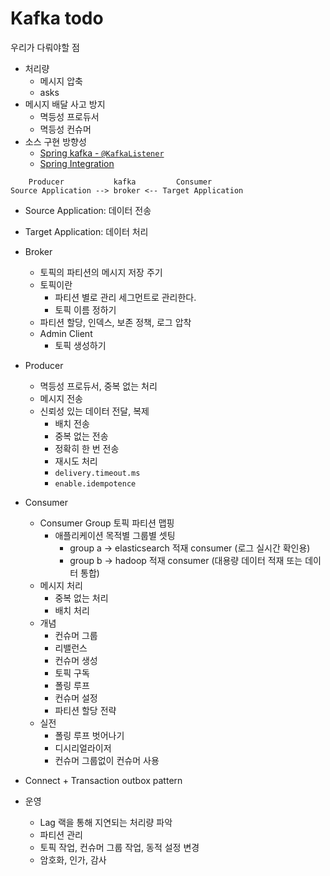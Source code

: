 # Kafka todo

우리가 다뤄야할 점
- 처리량
    - 메시지 압축
    - asks
- 메시지 배달 사고 방지
    - 멱등성 프로듀서
    - 멱등성 컨슈머
- 소스 구현 방향성
    - [Spring kafka - `@KafkaListener`](https://docs.spring.io/spring-kafka/reference/kafka/receiving-messages/listener-annotation.html)
    - [Spring Integration](https://docs.spring.io/spring-integration/reference/kafka.html)

```text
    Producer           kafka         Consumer
Source Application --> broker <-- Target Application
```

- Source Application: 데이터 전송
- Target Application: 데이터 처리

- Broker
    - 토픽의 파티션의 메시지 저장 주기
    - 토픽이란
        - 파티션 별로 관리 세그먼트로 관리한다.
        - 토픽 이름 정하기
    - 파티션 할당, 인덱스, 보존 정책, 로그 압착
    - Admin Client
        - 토픽 생성하기
- Producer
    - 멱등성 프로듀서, 중복 없는 처리
    - 메시지 전송
    - 신뢰성 있는 데이터 전달, 복제
        - 배치 전송
        - 중복 없는 전송
        - 정확히 한 번 전송
        - 재시도 처리
        - `delivery.timeout.ms`
        - `enable.idempotence`
- Consumer
    - Consumer Group 토픽 파티션 맵핑
        - 애플리케이션 목적별 그룹별 셋팅
            - group a -> elasticsearch 적재 consumer (로그 실시간 확인용)
            - group b -> hadoop 적재 consumer (대용량 데이터 적재 또는 데이터 통합)
    - 메시지 처리
        - 중복 없는 처리
        - 배치 처리
    - 개념
        - 컨슈머 그룹
        - 리밸런스
        - 컨슈머 생성
        - 토픽 구독
        - 폴링 루프
        - 컨슈머 설정
        - 파티션 할당 전략
    - 실전
        - 폴링 루프 벗어나기
        - 디시리얼라이저
        - 컨슈머 그룹없이 컨슈머 사용
- Connect + Transaction outbox pattern
- 운영
    - Lag 랙을 통해 지연되는 처리량 파악
    - 파티션 관리
    - 토픽 작업, 컨슈머 그룹 작업, 동적 설정 변경
    - 암호화, 인가, 감사

